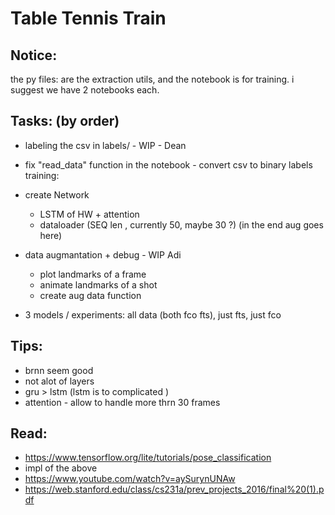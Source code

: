 # Table Tennis Train 

## Notice: 
the py files: are the extraction utils, and the notebook is for training. i suggest we have 2 notebooks each.

## Tasks: (by order)
- labeling the csv in labels/ - WIP - Dean
- fix "read_data" function in the notebook - convert csv to binary labels 
training:
- create Network
	- LSTM of HW + attention 
	- dataloader (SEQ len , currently 50, maybe 30 ?) (in the end aug goes here)
  
- data augmantation + debug - WIP Adi
    - plot landmarks of a frame
    - animate landmarks of a shot
	- create aug data function

- 3 models / experiments:
	all data (both fco fts), just fts, just fco 


## Tips:
- brnn seem good
- not alot of layers
- gru > lstm (lstm is to complicated )
- attention - allow to handle more thrn 30 frames

## Read:
- https://www.tensorflow.org/lite/tutorials/pose_classification
- impl of the above
- https://www.youtube.com/watch?v=aySurynUNAw
- https://web.stanford.edu/class/cs231a/prev_projects_2016/final%20(1).pdf
